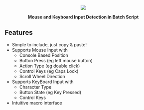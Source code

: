 <p align="center">
  <img src="https://i.imgur.com/zqt279r.png">
</p>
<p align="center">
  <b>Mouse and Keyboard Input Detection in Batch Script</b>
</p>

## Features

* Simple to include, just copy & paste!
* Supports Mouse Input with 
  - Console Based Position
  - Button Press (eg left mouse button)
  - Action Type (eg double click)
  - Control Keys (eg Caps Lock)
  - Scroll Wheel Direction
* Supports KeyBoard Input with
  - Character Type
  - Button State (eg Key Pressed)
  - Control Keys
* Intuitive macro interface
